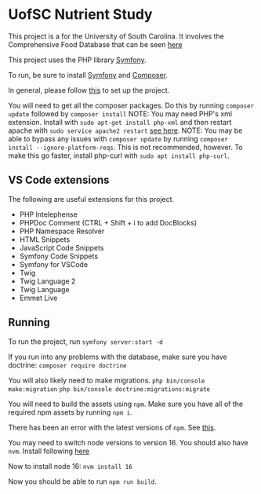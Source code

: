 # UofSC Nutrient Study
This project is a for the University of South Carolina. It involves the Comprehensive Food Database that can be seen [here](https://github.com/lxaw/ComprehensiveFoodDatabase)

This project uses the PHP library [Symfony](https://symfony.com/).

To run, be sure to install [Symfony](https://symfony.com/doc/current/setup.html)  and [Composer](https://getcomposer.org/download/).

In general, please follow [this](https://symfony.com/doc/current/setup.html#setting-up-an-existing-symfony-project) to set up the project.

You will need to get all the composer packages. Do this by running
`composer update` followed by `composer install`
NOTE: You may need PHP's xml extension. Install with `sudo apt-get install php-xml` and then restart apache with `sudo service apache2 restart` [see here](https://stackoverflow.com/questions/38793676/php-xml-extension-not-installed).
NOTE: You may be able to bypass any issues with `composer update` by running `composer install --ignore-platform-reqs`. This is not recommended, however.
To make this go faster, install php-curl with `sudo apt install php-curl`.

## VS Code extensions
The following are useful extensions for this project. 
- PHP Intelephense
- PHPDoc Comment (CTRL + Shift + i to add DocBlocks)
- PHP Namespace Resolver
- HTML Snippets
- JavaScript Code Snippets
- Symfony Code Snippets
- Symfony for VSCode
- Twig
- Twig Language 2
- Twig Language
- Emmet Live

## Running
To run the project, run
`symfony server:start -d`

If you run into any problems with the database, make sure you have doctrine:
`composer require doctrine`

You will also likely need to make migrations.
`php bin/console make:migration`
`php bin/console doctrine:migrations:migrate`


You will need to build the assets using `npm`. 
Make sure you have all of the required npm assets by running `npm i`.

There has been an error with the latest versions of `npm`. See [this](https://stackoverflow.com/questions/74755973/npm-run-build-syntaxerror-unexpected-token-symfony-5-4-19?noredirect=1#comment131940994_74755973). 

You may need to switch node versions to version 16. You should also have `nvm`. Install following [here](https://www.linode.com/docs/guides/how-to-install-use-node-version-manager-nvm/)

Now to install node 16:
`nvm install 16`

Now you should be able to run `npm run build`.